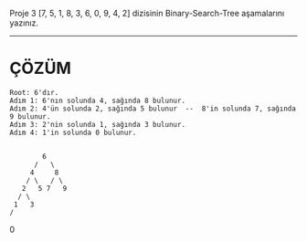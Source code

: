 Proje 3
[7, 5, 1, 8, 3, 6, 0, 9, 4, 2] dizisinin Binary-Search-Tree aşamalarını yazınız.

***********************************************************************************************

# ÇÖZÜM

    Root: 6'dır.
    Adım 1: 6'nın solunda 4, sağında 8 bulunur. 
    Adım 2: 4'ün solunda 2, sağında 5 bulunur  --  8'in solunda 7, sağında 9 bulunur. 
    Adım 3: 2'nin solunda 1, sağında 3 bulunur. 
    Adım 4: 1'in solunda 0 bulunur. 


            6
          /   \
         4     8
        / \   / \
       2   5 7   9
      / \
     1   3
    /
   0


   